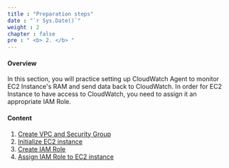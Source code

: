```yaml
---
title : "Preparation steps"
date : "`r Sys.Date()`"
weight : 2
chapter : false
pre : " <b> 2. </b> "
---
```


#### Overview

In this section, you will practice setting up CloudWatch Agent to monitor EC2 Instance's RAM and send data back to CloudWatch. In order for EC2 Instance to have access to CloudWatch, you need to assign it an appropriate IAM Role.

#### Content

1. [Create VPC and Security Group](2.1-createvpcandsecuritygroup)
2. [Initialize EC2 instance](2.2-createec2instance)
3. [Create IAM Role](2.3-createiamrole)
4. [Assign IAM Role to EC2 instance](2.4-attachiamrole)